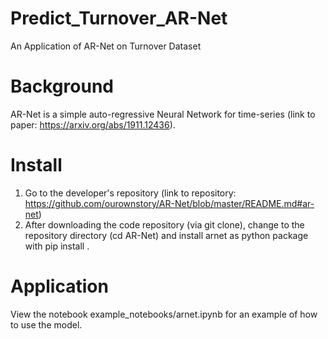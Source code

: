 # Predict_Turnover_AR-Net
An Application of AR-Net on Turnover Dataset

# Background
AR-Net is a simple auto-regressive Neural Network for time-series (link to paper: https://arxiv.org/abs/1911.12436).

# Install
1. Go to the developer's repository (link to repository: https://github.com/ourownstory/AR-Net/blob/master/README.md#ar-net) 
2. After downloading the code repository (via git clone), change to the repository directory (cd AR-Net) and install arnet as python package with pip install .

# Application
View the notebook example_notebooks/arnet.ipynb for an example of how to use the model.
